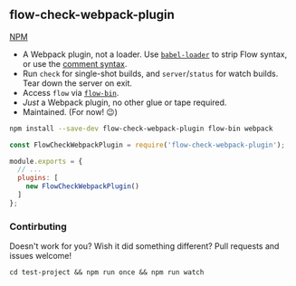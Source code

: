 ## flow-check-webpack-plugin

[NPM](https://www.npmjs.com/package/flow-check-webpack-plugin)

- A Webpack plugin, not a loader. Use [`babel-loader`](https://www.npmjs.com/package/babel-loader)
  to strip Flow syntax, or use the [comment syntax](https://flow.org/en/docs/types/comments/).
- Run `check` for single-shot builds, and `server`/`status` for watch builds. Tear down the server
  on exit.
- Access `flow` via [`flow-bin`](https://www.npmjs.com/package/flow-bin).
- _Just_ a Webpack plugin, no other glue or tape required.
- Maintained. (For now! :wink:)

```bash
npm install --save-dev flow-check-webpack-plugin flow-bin webpack
```

```js
const FlowCheckWebpackPlugin = require('flow-check-webpack-plugin');

module.exports = {
  // ...
  plugins: [
    new FlowCheckWebpackPlugin()
  ]
};
```

### Contirbuting

Doesn't work for you? Wish it did something different? Pull requests and issues welcome!

```
cd test-project && npm run once && npm run watch
```
